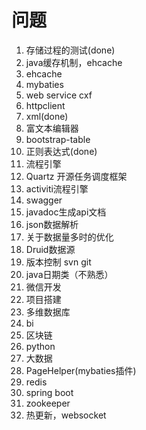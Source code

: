 # 问题


1. 存储过程的测试(done)
2. java缓存机制，ehcache
3. ehcache
4. mybaties
5. web service      cxf
6. httpclient
7. xml(done)
8. 富文本编辑器
9. bootstrap-table
10. 正则表达式(done)
11. 流程引擎
12. Quartz 开源任务调度框架
13. activiti流程引擎
14. swagger
15. javadoc生成api文档
16. json数据解析
17. 关于数据量多时的优化
18. Druid数据源
19. 版本控制 svn git
20. java日期类（不熟悉）
21. 微信开发
22. 项目搭建
23. 多维数据库
24. bi
25. 区块链
26. python
27. 大数据
28. PageHelper(mybaties插件)
29. redis
30. spring boot
31. zookeeper
32. 热更新，websocket


